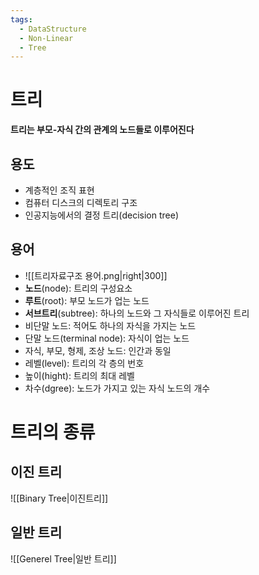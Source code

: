 ```yaml
---
tags:
  - DataStructure
  - Non-Linear
  - Tree
---
```

# 트리
**트리는 부모-자식 간의 관계의 노드들로 이루어진다**
## 용도
- 계층적인 조직 표현
- 컴퓨터 디스크의 디렉토리 구조
- 인공지능에서의 결정 트리(decision tree)
## 용어
- ![[트리자료구조 용어.png|right|300]]
- **노드**(node): 트리의 구성요소
- **루트**(root): 부모 노드가 업는 노드
- **서브트리**(subtree):
	하나의 노드와 그 자식들로 이루어진 트리
- 비단말 노드: 적어도 하나의 자식을 가지는 노드
- 단말 노드(terminal node): 자식이 업는 노드
- 자식, 부모, 형제, 조상 노드: 인간과 동일
- 레벨(level): 트리의 각 층의 번호
- 높이(hight): 트리의 최대 레벨
- 차수(dgree): 노드가 가지고 있는 자식 노드의 개수
# 트리의 종류
## 이진 트리
![[Binary Tree|이진트리]]
## 일반 트리
![[Generel Tree|일반 트리]]